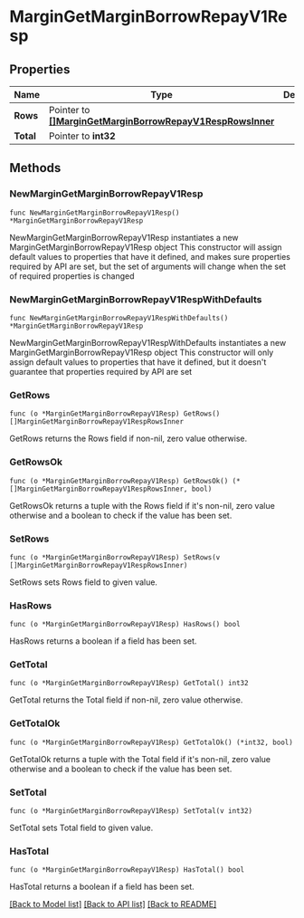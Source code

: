 # MarginGetMarginBorrowRepayV1Resp

## Properties

Name | Type | Description | Notes
------------ | ------------- | ------------- | -------------
**Rows** | Pointer to [**[]MarginGetMarginBorrowRepayV1RespRowsInner**](MarginGetMarginBorrowRepayV1RespRowsInner.md) |  | [optional] 
**Total** | Pointer to **int32** |  | [optional] 

## Methods

### NewMarginGetMarginBorrowRepayV1Resp

`func NewMarginGetMarginBorrowRepayV1Resp() *MarginGetMarginBorrowRepayV1Resp`

NewMarginGetMarginBorrowRepayV1Resp instantiates a new MarginGetMarginBorrowRepayV1Resp object
This constructor will assign default values to properties that have it defined,
and makes sure properties required by API are set, but the set of arguments
will change when the set of required properties is changed

### NewMarginGetMarginBorrowRepayV1RespWithDefaults

`func NewMarginGetMarginBorrowRepayV1RespWithDefaults() *MarginGetMarginBorrowRepayV1Resp`

NewMarginGetMarginBorrowRepayV1RespWithDefaults instantiates a new MarginGetMarginBorrowRepayV1Resp object
This constructor will only assign default values to properties that have it defined,
but it doesn't guarantee that properties required by API are set

### GetRows

`func (o *MarginGetMarginBorrowRepayV1Resp) GetRows() []MarginGetMarginBorrowRepayV1RespRowsInner`

GetRows returns the Rows field if non-nil, zero value otherwise.

### GetRowsOk

`func (o *MarginGetMarginBorrowRepayV1Resp) GetRowsOk() (*[]MarginGetMarginBorrowRepayV1RespRowsInner, bool)`

GetRowsOk returns a tuple with the Rows field if it's non-nil, zero value otherwise
and a boolean to check if the value has been set.

### SetRows

`func (o *MarginGetMarginBorrowRepayV1Resp) SetRows(v []MarginGetMarginBorrowRepayV1RespRowsInner)`

SetRows sets Rows field to given value.

### HasRows

`func (o *MarginGetMarginBorrowRepayV1Resp) HasRows() bool`

HasRows returns a boolean if a field has been set.

### GetTotal

`func (o *MarginGetMarginBorrowRepayV1Resp) GetTotal() int32`

GetTotal returns the Total field if non-nil, zero value otherwise.

### GetTotalOk

`func (o *MarginGetMarginBorrowRepayV1Resp) GetTotalOk() (*int32, bool)`

GetTotalOk returns a tuple with the Total field if it's non-nil, zero value otherwise
and a boolean to check if the value has been set.

### SetTotal

`func (o *MarginGetMarginBorrowRepayV1Resp) SetTotal(v int32)`

SetTotal sets Total field to given value.

### HasTotal

`func (o *MarginGetMarginBorrowRepayV1Resp) HasTotal() bool`

HasTotal returns a boolean if a field has been set.


[[Back to Model list]](../README.md#documentation-for-models) [[Back to API list]](../README.md#documentation-for-api-endpoints) [[Back to README]](../README.md)


